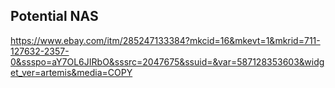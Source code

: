 ## Potential NAS
https://www.ebay.com/itm/285247133384?mkcid=16&mkevt=1&mkrid=711-127632-2357-0&ssspo=aY7OL6JIRbO&sssrc=2047675&ssuid=&var=587128353603&widget_ver=artemis&media=COPY 
